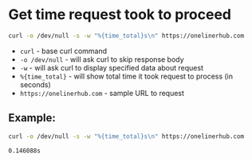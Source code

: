 # Get time request took to proceed

```bash
curl -o /dev/null -s -w "%{time_total}s\n" https://onelinerhub.com
```

- `curl` - base curl command
- `-o /dev/null` - will ask curl to skip response body
- `-w` - will ask curl to display specified data about request
- `%{time_total}` - will show total time it took request to process (in seconds)
- `https://onelinerhub.com` - sample URL to request

## Example: 
```bash
curl -o /dev/null -s -w "%{time_total}s\n" https://onelinerhub.com
```
```
0.146088s
```

